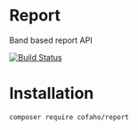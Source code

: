 # Report 

Band based report API

[![Build Status](https://travis-ci.com/cofaho/report.svg?branch=master)](https://travis-ci.com/cofaho/report)

# Installation
```bash
composer require cofaho/report
```
